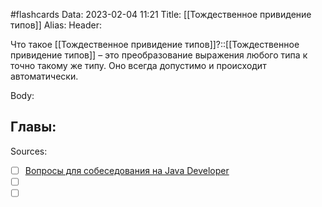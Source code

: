 #flashcards
Data: 2023-02-04 11:21
Title: [[Тождественное привидение типов]]
Alias:
Header:

Что такое [[Тождественное привидение типов]]?::[[Тождественное привидение типов]] – это преобразование выражения любого типа к точно такому же типу. Оно всегда допустимо и происходит автоматически.



Body:





Главы:
-


Sources:
- [ ] [Вопросы для собеседования на Java Developer](https://github.com/enhorse/java-interview/blob/master/README.md#%D0%9E%D0%9E%D0%9F)
- [ ] []()
- [ ] []()
